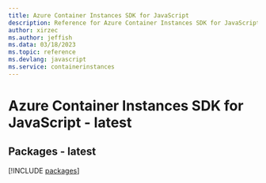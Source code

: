 ```yaml
---
title: Azure Container Instances SDK for JavaScript
description: Reference for Azure Container Instances SDK for JavaScript
author: xirzec
ms.author: jeffish
ms.data: 03/18/2023
ms.topic: reference
ms.devlang: javascript
ms.service: containerinstances
---
```

# Azure Container Instances SDK for JavaScript - latest
## Packages - latest
[!INCLUDE [packages](container-instances-index.md)]